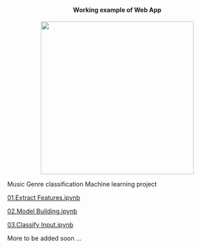 <center>

#### Working example of Web App

<img src="https://i.imgur.com/xUvePn0.gif" width=350px>
</center>

Music Genre classification Machine learning project 

[01.Extract Features.ipynb](https://colab.research.google.com/github/SubhashBose/ML-AudioClassification/blob/main/01.Extract%20Features.ipynb)

[02.Model Building.ipynb](https://colab.research.google.com/github/SubhashBose/ML-AudioClassification/blob/main/02.Model%20Building.ipynb)

[03.Classify Input.ipynb](https://colab.research.google.com/github/SubhashBose/ML-AudioClassification/blob/main/03.Classify%20Input.ipynb)



More to be added soon ...